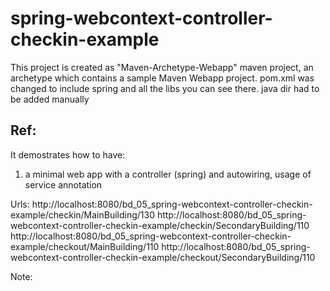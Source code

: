 spring-webcontext-controller-checkin-example
============================================

This project is created as "Maven-Archetype-Webapp" maven project, an archetype which contains a sample Maven Webapp project.
pom.xml was changed to include spring and all the libs you can see there.
java dir had to be added manually

Ref:
 -
  
It demostrates how to have:

1) a minimal web app with a controller (spring) and autowiring, usage of service annotation

Urls:
http://localhost:8080/bd_05_spring-webcontext-controller-checkin-example/checkin/MainBuilding/130
http://localhost:8080/bd_05_spring-webcontext-controller-checkin-example/checkin/SecondaryBuilding/110
http://localhost:8080/bd_05_spring-webcontext-controller-checkin-example/checkout/MainBuilding/110
http://localhost:8080/bd_05_spring-webcontext-controller-checkin-example/checkout/SecondaryBuilding/110

Note: